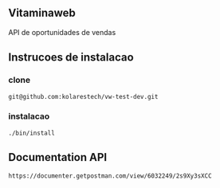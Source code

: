 ## Vitaminaweb

API de oportunidades de vendas

## Instrucoes de instalacao

### clone
``
git@github.com:kolarestech/vw-test-dev.git
``

### instalacao
``
./bin/install
``

## Documentation API

``
https://documenter.getpostman.com/view/6032249/2s9Xy3sXCC
``